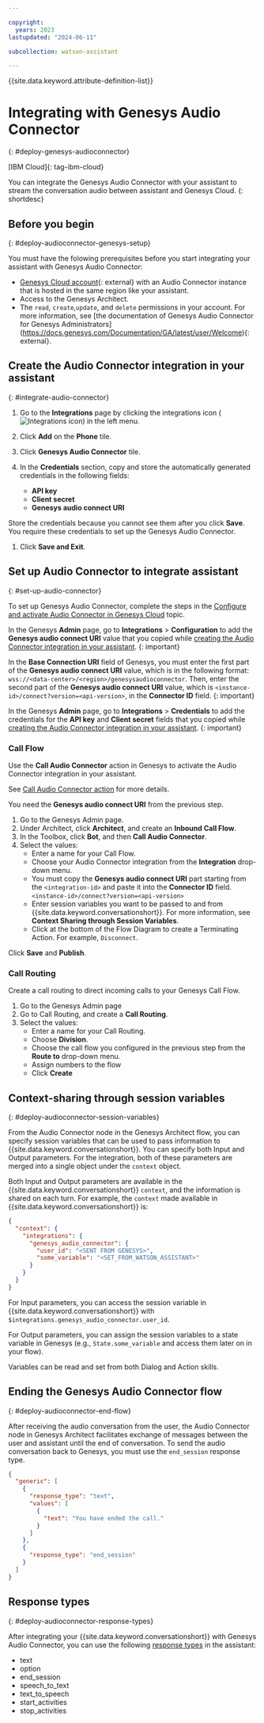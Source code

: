 ```yaml
---

copyright:
  years: 2023
lastupdated: "2024-06-11"

subcollection: watson-assistant

---
```


{{site.data.keyword.attribute-definition-list}}

# Integrating with Genesys Audio Connector
{: #deploy-genesys-audioconnector}

[IBM Cloud]{: tag-ibm-cloud}

You can integrate the Genesys Audio Connector with your assistant to stream the conversation audio between assistant and Genesys Cloud.
{: shortdesc}

## Before you begin
{: #deploy-audioconnector-genesys-setup}

You must have the folowing prerequisites before you start integrating your assistant with Genesys Audio Connector: 

- [Genesys Cloud account](https://login.mypurecloud.com/){: external} with an Audio Connector instance that is hosted in the same region like your assistant. 
- Access to the Genesys Architect.
- The `read`, `create`,`update`, and `delete` permissions in your account. For more information, see [the documentation of Genesys Audio Connector for Genesys Administrators] (https://docs.genesys.com/Documentation/GA/latest/user/Welcome){: external}.

## Create the Audio Connector integration in your assistant
{: #integrate-audio-connector}

1. Go to the **Integrations** page by clicking the integrations icon (![Integrations icon](images/integrations-icon.png)) in the left menu.



1. Click **Add** on the **Phone** tile.
1. Click **Genesys Audio Connector** tile.
1. In the **Credentials** section, copy and store the automatically generated credentials in the following fields:

    - **API key**
    - **Client secret**
    - **Genesys audio connect URI**





Store the credentials because you cannot see them after you click **Save**. You require these credentials to set up the Genesys Audio Connector.

1.  Click  **Save and Exit**.

## Set up Audio Connector to integrate assistant
{: #set-up-audio-connector}

To set up Genesys Audio Connector, complete the steps in the [Configure and activate Audio Connector in Genesys Cloud](https://rcstaging.wpengine.com/articles/configure-and-activate-audio-connector-in-genesys-cloud/) topic.

In the Genesys **Admin** page, go to **Integrations** > **Configuration**  to add the **Genesys audio connect URI** value that you copied while [creating the Audio Connector integration in your assistant](#integrate-audio-connector).
{: important}



In the **Base Connection URI** field of Genesys, you must enter the first part of the **Genesys audio connect URI** value, which is in the following format:<br>`wss://<data-center>/<region>/genesysaudioconnector`. Then, enter the second part of the **Genesys audio connect URI** value, which is `<instance-id>/connect?version=<api-version>`, in the **Connector ID** field.
{: important}





In the Genesys **Admin** page, go to **Integrations** > **Credentials**  to add the credentials for the **API key** and **Client secret** fields that you copied while [creating the Audio Connector integration in your assistant](#integrate-audio-connector). 
{: important}


### Call Flow

Use the **Call Audio Connector** action in Genesys to activate the Audio Connector integration in your assistant. 

See [Call Audio Connector action](https://help.mypurecloud.com/articles/call-audio-connector-action/) for more details. 



You need the  **Genesys audio connect URI**  from the previous step. 

1.  Go to the Genesys Admin page.
1.  Under Architect, click **Architect**, and create an **Inbound Call Flow**.
1.  In the Toolbox, click  **Bot**, and then  **Call Audio Connector**.
1.  Select the values:
    -  Enter a name for your Call Flow.
    -  Choose your Audio Connector integration from the **Integration** drop-down menu.
    -  You must copy the **Genesys audio connect URI** part starting from the `<integration-id>` and paste it into the **Connector ID** field.  `<instance-id>/connect?version=<api-version>`
    - Enter session variables you want to be passed to and from {{site.data.keyword.conversationshort}}. For more information, see  **Context Sharing through Session Variables**.
    - Click at the bottom of the Flow Diagram to create a Terminating Action. For example, `Disconnect`.





Click **Save** and **Publish**.


### Call Routing

Create a call routing to direct incoming calls to your Genesys Call Flow.

1. Go to the Genesys Admin page
1. Go to Call Routing, and create a  **Call Routing**.
1.  Select the values:
    -  Enter a name for your Call Routing.
    -  Choose **Division**.
    -  Choose the call flow you configured in the previous step from the **Route to** drop-down menu.
    -  Assign numbers to the flow
    -  Click **Create**
  

## Context-sharing through session variables
{: #deploy-audioconnector-session-variables}

From the Audio Connector node in the Genesys Architect flow, you can specify session variables that can be used to pass information to {{site.data.keyword.conversationshort}}. You can specify both Input and Output parameters. For the integration, both of these parameters are merged into a single object under the  `context`  object.

Both Input and Output parameters are available in the {{site.data.keyword.conversationshort}} `context`, and the information is shared on each turn. For example, the  `context`  made available in {{site.data.keyword.conversationshort}} is:

```json
{
  "context": {
    "integrations": {
      "genesys_audio_connector": {
        "user_id": "<SENT FROM GENESYS>",
        "some_variable": "<SET_FROM_WATSON_ASSISTANT>"
      }
    }
  }
}
```

For Input parameters, you can access the session variable in {{site.data.keyword.conversationshort}} with  `$integrations.genesys_audio_connector.user_id`.

For Output parameters, you can assign the session variables to a state variable in Genesys (e.g.,  `State.some_variable`  and access them later on in your flow).

Variables can be read and set from both Dialog and Action skills.

    

## Ending the Genesys Audio Connector flow
{: #deploy-audioconnector-end-flow}

After receiving the audio conversation from the user, the Audio Connector node in Genesys Architect facilitates exchange of messages between the user and assistant until the end of conversation. To send the audio conversation back to Genesys, you must use the  `end_session`  response type.

```json
{
  "generic": [
    {
      "response_type": "text",
      "values": [
        {
          "text": "You have ended the call."
        }
      ]
    },
    {
      "response_type": "end_session"
    }
  ]
}
```



## Response types
{: #deploy-audioconnector-response-types}

After integrating your {{site.data.keyword.conversationshort}} with Genesys Audio Connector, you can use the following [response types](https://cloud.ibm.com/docs/watson-assistant?topic=watson-assistant-response-types-reference) in the assistant:

-  text
-  option
-  end_session
-  speech_to_text
-  text_to_speech
-  start_activities
-  stop_activities
